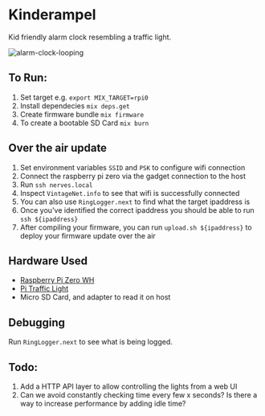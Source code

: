 # Kinderampel

Kid friendly alarm clock resembling a traffic light.

![alarm-clock-looping](https://user-images.githubusercontent.com/21044999/103445861-1a25b580-4c47-11eb-943f-b2163caa2044.gif)

## To Run:
1. Set target e.g. `export MIX_TARGET=rpi0`
2. Install dependecies `mix deps.get`
3. Create firmware bundle `mix firmware`
4. To create a bootable SD Card `mix burn`

## Over the air update
1. Set environment variables `SSID` and `PSK` to configure wifi connection
2. Connect the raspberry pi zero via the gadget connection to the host
3. Run `ssh nerves.local`
4. Inspect `VintageNet.info` to see that wifi is successfully connected
5. You can also use `RingLogger.next` to find what the target ipaddress is
6. Once you've identified the correct ipaddress you should be able to run `ssh ${ipaddress}`
7. After compiling your firmware, you can run `upload.sh ${ipaddress}` to deploy your firmware update over the air

## Hardware Used
- [Raspberry Pi Zero WH](https://www.adafruit.com/product/3708)
- [Pi Traffic Light](https://lowvoltagelabs.com/products/pi-traffic/)
- Micro SD Card, and adapter to read it on host

## Debugging
Run `RingLogger.next` to see what is being logged.

## Todo:
1. Add a HTTP API layer to allow controlling the lights from a web UI
2. Can we avoid constantly checking time every few x seconds? Is there a way to increase performance by adding idle time?
